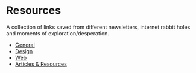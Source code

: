 # Resources
A collection of links saved from different newsletters, internet rabbit holes and moments of exploration/desperation.

- [General](https://github.com/jackstirzaker/resources/blob/main/General.md)
- [Design](https://github.com/jackstirzaker/resources/blob/main/Design.md)
- [Web](https://github.com/jackstirzaker/resources/blob/main/Web.md)
- [Articles & Resources](https://github.com/jackstirzaker/resources/blob/main/Articles%20%2B%20Resources.md)